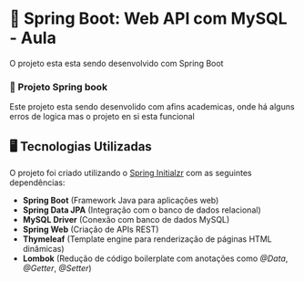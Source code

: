 # 🚀 Spring Boot: Web API com MySQL - Aula
O  projeto esta esta sendo desenvolvido com Spring Boot

### 📁 Projeto Spring book
Este projeto esta sendo desenvolido com afins academicas, onde há alguns erros de logica mas o projeto en si esta funcional


## 🖥️ Tecnologias Utilizadas 
O projeto foi criado utilizando o [Spring Initialzr](https://start.spring.io) com as seguintes dependências:

- **Spring Boot** (Framework Java para aplicações web)
- **Spring Data JPA** (Integração com o banco de dados relacional)
- **MySQL Driver** (Conexão com banco de dados MySQL)
- **Spring Web** (Criação de APIs REST)
- **Thymeleaf** (Template engine para renderização de páginas HTML dinâmicas)
- **Lombok** (Redução de código boilerplate com anotações como *@Data*, *@Getter*, *@Setter*)




